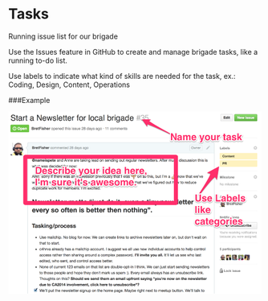 Tasks
=====

Running issue list for our brigade

Use the Issues feature in GitHub to create and manage brigade tasks, like a running to-do list.

Use labels to indicate what kind of skills are needed for the task, ex.: Coding, Design, Content, Operations

###Example

![Example Task](example.png "Example Task")
